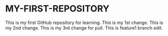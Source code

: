 # MY-FIRST-REPOSITORY
This is my first GitHub repository for learning.
This is my 1st change.
This is my 2nd change.
This is my 3rd change for pull.
This is feature1 branch edit.
